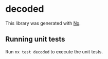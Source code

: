 # decoded

This library was generated with [Nx](https://nx.dev).

## Running unit tests

Run `nx test decoded` to execute the unit tests.
